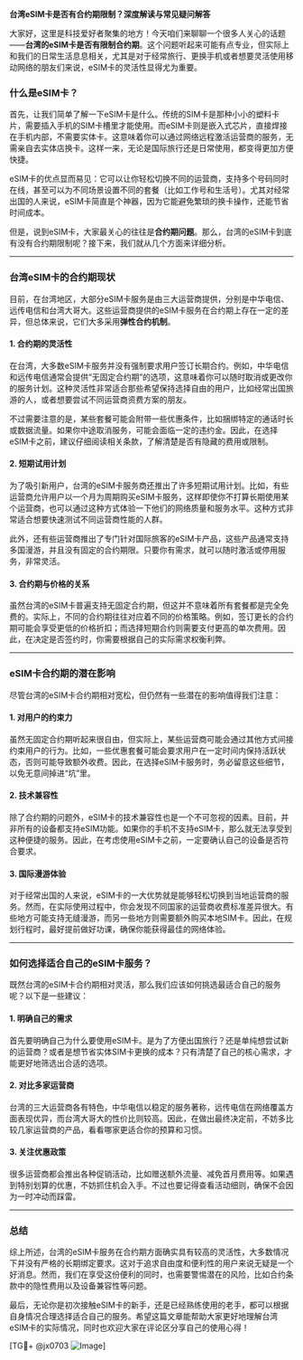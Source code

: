 **台湾eSIM卡是否有合约期限制？深度解读与常见疑问解答**

大家好，这里是科技爱好者聚集的地方！今天咱们来聊聊一个很多人关心的话题——**台湾的eSIM卡是否有限制合约期**。这个问题听起来可能有点专业，但实际上和我们的日常生活息息相关，尤其是对于经常旅行、更换手机或者想要灵活使用移动网络的朋友们来说，eSIM卡的灵活性显得尤为重要。

### 什么是eSIM卡？

首先，让我们简单了解一下eSIM卡是什么。传统的SIM卡是那种小小的塑料卡片，需要插入手机的SIM卡槽里才能使用。而eSIM卡则是嵌入式芯片，直接焊接在手机内部，不需要实体卡。这意味着你可以通过网络远程激活运营商的服务，无需亲自去实体店换卡。这样一来，无论是国际旅行还是日常使用，都变得更加方便快捷。

eSIM卡的优点显而易见：它可以让你轻松切换不同的运营商，支持多个号码同时在线，甚至可以为不同场景设置不同的套餐（比如工作号和生活号）。尤其对经常出国的人来说，eSIM卡简直是个神器，因为它能避免繁琐的换卡操作，还能节省时间成本。

但是，说到eSIM卡，大家最关心的往往是**合约期问题**。那么，台湾的eSIM卡到底有没有合约期限制呢？接下来，我们就从几个方面来详细分析。

---

### 台湾eSIM卡的合约期现状

目前，在台湾地区，大部分eSIM卡服务是由三大运营商提供，分别是中华电信、远传电信和台湾大哥大。这些运营商提供的eSIM卡服务在合约期上存在一定的差异，但总体来说，它们大多采用**弹性合约机制**。

#### 1. **合约期的灵活性**
在台湾，大多数eSIM卡服务并没有强制要求用户签订长期合约。例如，中华电信和远传电信通常会提供“无固定合约期”的选项，这意味着你可以随时取消或更改你的服务计划。这种灵活性非常适合那些希望保持选择自由的用户，比如经常出国旅游的人，或者想要尝试不同运营商资费方案的朋友。

不过需要注意的是，某些套餐可能会附带一些优惠条件，比如捆绑特定的通话时长或数据流量。如果你中途取消服务，可能会面临一定的违约金。因此，在选择eSIM卡之前，建议仔细阅读相关条款，了解清楚是否有隐藏的费用或限制。

#### 2. **短期试用计划**
为了吸引新用户，台湾的eSIM卡服务商还推出了许多短期试用计划。比如，有些运营商允许用户以一个月为周期购买eSIM卡服务，这样即使你不打算长期使用某个运营商，也可以通过这种方式体验一下他们的网络质量和服务水平。这种方式非常适合想要快速测试不同运营商性能的人群。

此外，还有些运营商推出了专门针对国际旅客的eSIM卡产品，这些产品通常支持多国漫游，并且没有固定的合约期限。只要你有需求，就可以随时激活或停用服务，非常灵活。

#### 3. **合约期与价格的关系**
虽然台湾的eSIM卡普遍支持无固定合约期，但这并不意味着所有套餐都是完全免费的。实际上，不同的合约期往往对应着不同的价格策略。例如，签订更长的合约期可能会享受更低的价格折扣；而选择短期合约则需要支付更高的单次费用。因此，在决定是否签约时，你需要根据自己的实际需求权衡利弊。

---

### eSIM卡合约期的潜在影响

尽管台湾的eSIM卡合约期相对宽松，但仍然有一些潜在的影响值得我们注意：

#### 1. **对用户的约束力**
虽然无固定合约期听起来很自由，但实际上，某些运营商可能会通过其他方式间接约束用户的行为。比如，一些优惠套餐可能会要求用户在一定时间内保持活跃状态，否则可能导致额外收费。因此，在选择eSIM卡服务时，务必留意这些细节，以免无意间掉进“坑”里。

#### 2. **技术兼容性**
除了合约期的问题外，eSIM卡的技术兼容性也是一个不可忽视的因素。目前，并非所有的设备都支持eSIM功能。如果你的手机不支持eSIM卡，那么就无法享受到这种便捷的服务。因此，在考虑使用eSIM卡之前，一定要确认自己的设备是否符合要求。

#### 3. **国际漫游体验**
对于经常出国的人来说，eSIM卡的一大优势就是能够轻松切换到当地运营商的服务。然而，在实际使用过程中，你会发现不同国家的运营商收费标准差异很大。有些地方可能支持无缝漫游，而另一些地方则需要额外购买本地SIM卡。因此，在规划行程时，最好提前做好功课，确保你能获得最佳的网络体验。

---

### 如何选择适合自己的eSIM卡服务？

既然台湾的eSIM卡合约期相对灵活，那么我们应该如何挑选最适合自己的服务呢？以下是一些建议：

#### 1. 明确自己的需求
首先要明确自己为什么要使用eSIM卡。是为了方便出国旅行？还是单纯想尝试新的运营商？或者是想节省实体SIM卡更换的成本？只有清楚了自己的核心需求，才能更好地筛选出合适的选项。

#### 2. 对比多家运营商
台湾的三大运营商各有特色，中华电信以稳定的服务著称，远传电信在网络覆盖方面表现优异，而台湾大哥大的性价比则较高。因此，在做出最终决定前，不妨多比较几家运营商的产品，看看哪家更适合你的预算和习惯。

#### 3. 关注优惠政策
很多运营商都会推出各种促销活动，比如赠送额外流量、减免首月费用等。如果遇到特别划算的优惠，不妨抓住机会入手。不过也要记得查看活动细则，确保不会因为一时冲动而踩雷。

---

### 总结

综上所述，台湾的eSIM卡服务在合约期方面确实具有较高的灵活性，大多数情况下并没有严格的长期绑定要求。这对于追求自由度和便利性的用户来说无疑是一个好消息。然而，我们在享受这份便利的同时，也需要警惕潜在的风险，比如合约条款中的隐性费用以及设备兼容性等问题。

最后，无论你是初次接触eSIM卡的新手，还是已经熟练使用的老手，都可以根据自身情况合理选择适合自己的服务。希望这篇文章能帮助大家更好地理解台湾eSIM卡的实际情况，同时也欢迎大家在评论区分享自己的使用心得！

[TG💪+ @jx0703 ![Image](https://github.com/user-attachments/assets/dbca1d08-cadb-493c-b0ec-ad6f7a83f270)]
